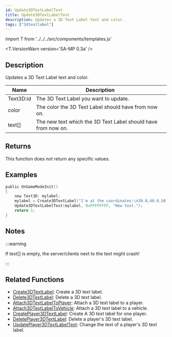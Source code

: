 ```yaml
---
id: Update3DTextLabelText
title: Update3DTextLabelText
description: Updates a 3D Text Label text and color.
tags: ["3dtextlabel"]
---
```


import T from '../../../src/components/templates.js'

<T.VersionWarn version='SA-MP 0.3a' />

## Description

Updates a 3D Text Label text and color.

| Name      | Description                                                   |
| --------- | ------------------------------------------------------------- |
| Text3D:id | The 3D Text Label you want to update.                         |
| color     | The color the 3D Text Label should have from now on.          |
| text[]    | The new text which the 3D Text Label should have from now on. |

## Returns

This function does not return any specific values.

## Examples

```c
public OnGameModeInit()
{
    new Text3D: mylabel;
    mylabel = Create3DTextLabel("I'm at the coordinates:\n30.0,40.0,50.0", 0x008080FF, 30.0, 40.0, 50.0, 40.0, 0);
    Update3DTextLabelText(mylabel, 0xFFFFFFFF, "New text.");
    return 1;
}
```

## Notes

:::warning

If text[] is empty, the server/clients next to the text might crash!

:::

## Related Functions

- [Create3DTextLabel](Create3DTextLabel.md): Create a 3D text label.
- [Delete3DTextLabel](Delete3DTextLabel.md): Delete a 3D text label.
- [Attach3DTextLabelToPlayer](Attach3DTextLabelToPlayer.md): Attach a 3D text label to a player.
- [Attach3DTextLabelToVehicle](Attach3DTextLabelToVehicle.md): Attach a 3D text label to a vehicle.
- [CreatePlayer3DTextLabel](CreatePlayer3DTextLabel.md): Create A 3D text label for one player.
- [DeletePlayer3DTextLabel](DeletePlayer3DTextLabel.md): Delete a player's 3D text label.
- [UpdatePlayer3DTextLabelText](UpdatePlayer3DTextLabelText.md): Change the text of a player's 3D text label.
